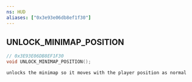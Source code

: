 ```yaml
---
ns: HUD
aliases: ["0x3e93e06db8ef1f30"]
---
```

## UNLOCK_MINIMAP_POSITION

```c
// 0x3E93E06DB8EF1F30
void UNLOCK_MINIMAP_POSITION();
```

```
unlocks the minimap so it moves with the player position as normal
```
